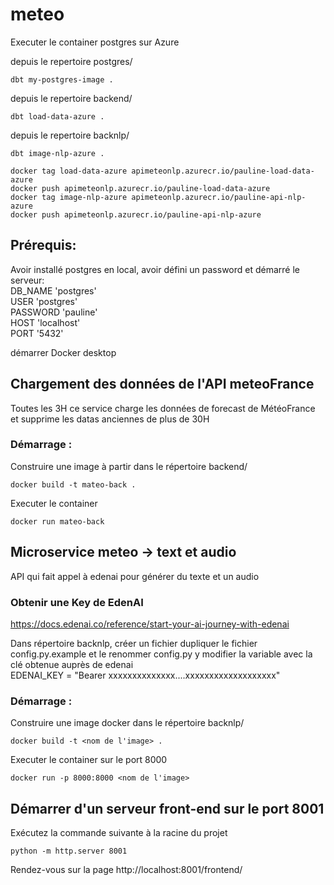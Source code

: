 # meteo

Executer le container postgres sur Azure

depuis le repertoire postgres/  
```
dbt my-postgres-image .
```

depuis le repertoire backend/  
```
dbt load-data-azure .
```

depuis le repertoire backnlp/  
```
dbt image-nlp-azure .
```

```
docker tag load-data-azure apimeteonlp.azurecr.io/pauline-load-data-azure
docker push apimeteonlp.azurecr.io/pauline-load-data-azure
docker tag image-nlp-azure apimeteonlp.azurecr.io/pauline-api-nlp-azure
docker push apimeteonlp.azurecr.io/pauline-api-nlp-azure
```

## Prérequis:
Avoir installé postgres en local, avoir défini un password et démarré le serveur:  
DB_NAME 'postgres'  
USER 'postgres'  
PASSWORD 'pauline'  
HOST 'localhost'  
PORT '5432'  

démarrer Docker desktop  

## Chargement des données de l'API meteoFrance

Toutes les 3H ce service charge les données de forecast de MétéoFrance et supprime les datas anciennes de plus de 30H  

### Démarrage :

Construire une image à partir dans le répertoire backend/  
```
docker build -t mateo-back .
```
Executer le container  
```
docker run mateo-back
```

## Microservice meteo -> text et audio

API qui fait appel à edenai pour générer du texte et un audio

### Obtenir une Key de EdenAI

https://docs.edenai.co/reference/start-your-ai-journey-with-edenai  

Dans répertoire backnlp, créer un fichier dupliquer le fichier config.py.example et le renommer config.py y modifier la variable avec la clé obtenue auprès de edenai  
EDENAI_KEY = "Bearer xxxxxxxxxxxxxx....xxxxxxxxxxxxxxxxxxx"

### Démarrage :

Construire une image docker dans le répertoire backnlp/
```
docker build -t <nom de l'image> .
```
Executer le container sur le port 8000
```
docker run -p 8000:8000 <nom de l'image>
```

## Démarrer d'un serveur front-end sur le port 8001

Exécutez la commande suivante à la racine du projet
```
python -m http.server 8001
```

Rendez-vous sur la page http://localhost:8001/frontend/